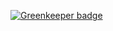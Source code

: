 
[![Greenkeeper badge](https://badges.greenkeeper.io/santoshyadav198613/ExpressAPI.svg)](https://greenkeeper.io/)
